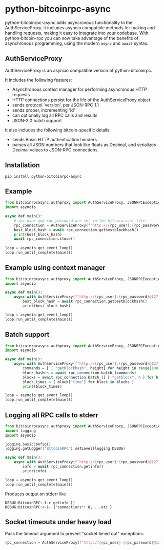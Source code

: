 # python-bitcoinrpc-async

python-bitcoinrpc-async adds asyncronous functionality to the AuthServiceProxy. It includes asyncio compatible methods for making and handling requests, making it easy to integrate into your codebase. With python-bitcoin-rpc you can now take advantage of the benefits of asynchronous programming, using the modern `async` and `await` syntax. 

## AuthServiceProxy

AuthServiceProxy is an asyncio compatible version of python-bitcoinrpc.

It includes the following features:

- Asynchronous context manager for performing asyncronous HTTP requests
- HTTP connections persist for the life of the AuthServiceProxy object
- sends protocol 'version', per JSON-RPC 1.1
- sends proper, incrementing 'id'
- can optionally log all RPC calls and results
- JSON-2.0 batch support

It also includes the following bitcoin-specific details:

- sends Basic HTTP authentication headers
- parses all JSON numbers that look like floats as Decimal, and serializes Decimal values to JSON-RPC connections.

## Installation

```
pip install python-bitcoinrpc-async
```

## Example

```python
from bitcoinrpcasync.authproxy import AuthServiceProxy, JSONRPCException
import asyncio
    
async def main():
    # rpc_user and rpc_password are set in the bitcoin.conf file
    rpc_connection = AuthServiceProxy(f"http://{rpc_user}:{rpc_password}@127.0.0.1:8332")
    best_block_hash = await rpc_connection.getbestblockhash()
    print(best_block_hash)
    await rpc_connection.close()
      
loop = asyncio.get_event_loop()
loop.run_until_complete(main())
```

## Example using context manager
```python
from bitcoinrpcasync.authproxy import AuthServiceProxy, JSONRPCException
import asyncio

async def main():
    async with AuthServiceProxy(f"http://{rpc_user}:{rpc_password}@127.0.0.1:8332") as rpc_connection:
        best_block_hash = await rpc_connection.getbestblockhash()
        print(best_block_hash)

loop = asyncio.get_event_loop()
loop.run_until_complete(main())
```

## Batch support
```python
from bitcoinrpcasync.authproxy import AuthServiceProxy, JSONRPCException
import asyncio

async def main():
    async with AuthServiceProxy(f"http://{rpc_user}:{rpc_password}@127.0.0.1:8332") as rpc_connection:
        commands = [ [ "getblockhash", height] for height in range(100) ]
        block_hashes = await rpc_connection.batch_(commands)
        blocks = await rpc_connection.batch_([ [ "getblock", h ] for h in block_hashes ])
        block_times = [ block["time"] for block in blocks ]
        print(block_times)

loop = asyncio.get_event_loop()
loop.run_until_complete(main())
```

## Logging all RPC calls to stderr

```python
from bitcoinrpcasync.authproxy import AuthServiceProxy, JSONRPCException
import logging
import asyncio

logging.basicConfig()
logging.getLogger("BitcoinRPC").setLevel(logging.DEBUG)

async def main():
    async with AuthServiceProxy(f"http://{rpc_user}:{rpc_password}@127.0.0.1:8332") as rpc_connection:
        info = await rpc_connection.getinfo()
        print(info)

loop = asyncio.get_event_loop()
loop.run_until_complete(main())

```

Produces output on stderr like

```
DEBUG:BitcoinRPC:-1-> getinfo []
DEBUG:BitcoinRPC:<-1- {"connections": 8, ...etc }
```

## Socket timeouts under heavy load
Pass the timeout argument to prevent "socket timed out" exceptions:

```python
rpc_connection = AuthServiceProxy(f"http://{rpc_user}:{rpc_password}@127.0.0.1:8332", timeout=120)
```

